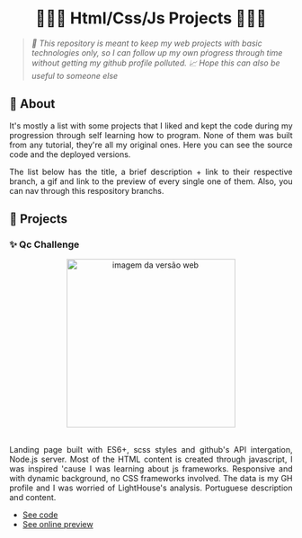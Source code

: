 # <h1 align="center">👩🏻‍💻 Html/Css/Js Projects 👩🏻‍💻</h1>

> _🔧 This repository is meant to keep my web projects with basic technologies only, so I can follow up my own pŕogress through time without getting my github profile polluted. 📈 Hope this can also be useful to someone else_

## :pushpin: About

<p align="justify">
It's mostly a list with some projects that I liked and kept the code during my progression through self learning how to program. None of them was built from any tutorial, they're all my original ones. Here you can see the source code and the deployed versions.
</p>

<p align="justify">
The list below has the title, a brief description + link to their respective branch, a gif and link to the preview of every single one of them. Also, you can nav through this respository branchs.
</p>


## 📜 Projects

### ✨ Qc Challenge
<div align="center">
<img src="https://user-images.githubusercontent.com/66320795/121815024-85d66a80-cc4a-11eb-90dd-d66aeb1ced46.gif" height="300px" alt="imagem da versão web">
</div>
<br>
<p align="justify">
Landing page built with ES6+, scss styles and github's API intergation, Node.js server. Most of the HTML content is created through javascript, I was inspired 'cause I was learning about js frameworks. Responsive and with dynamic background, no CSS frameworks involved. The data is my GH profile and I was worried of LightHouse's analysis. Portuguese description and content.
</p>

- [See code](https://github.com/marianasmmattos/html-css-js-projects/tree/qc-challenge)
- [See online preview](https://qc-challenge.herokuapp.com/)
